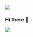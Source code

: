 <p align="center">

![](https://komarev.com/ghpvc/?username=ConnorCampagnaDeveloper)

</p>  
  
### Hi there 👋

<!--
**ConnorCampagnaDeveloper/ConnorCampagnaDeveloper** is a ✨ _special_ ✨ repository because its `README.md` (this file) appears on your GitHub profile.

Here are some ideas to get you started:

- 🔭 I’m currently working on ...
- 🌱 I’m currently learning ...
- 👯 I’m looking to collaborate on ...
- 🤔 I’m looking for help with ...
- 💬 Ask me about ...
- 📫 How to reach me: ...
- 😄 Pronouns: ...
- ⚡ Fun fact: ...
-->
![](https://komarev.com/ghpvc/?username=ConnorCampagnaDeveloper)
</p>
